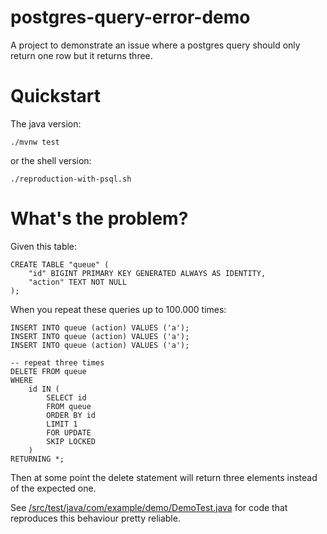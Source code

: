 # postgres-query-error-demo

A project to demonstrate an issue where a postgres query should
only return one row but it returns three.

# Quickstart

The java version:

`./mvnw test`

or the shell version:

`./reproduction-with-psql.sh`

# What's the problem?

Given this table:

```
CREATE TABLE "queue" (
	"id" BIGINT PRIMARY KEY GENERATED ALWAYS AS IDENTITY,
	"action" TEXT NOT NULL
);
```

When you repeat these queries up to 100.000 times:

```
INSERT INTO queue (action) VALUES ('a');
INSERT INTO queue (action) VALUES ('a');
INSERT INTO queue (action) VALUES ('a');

-- repeat three times
DELETE FROM queue
WHERE
	id IN (
		SELECT id
		FROM queue
		ORDER BY id
		LIMIT 1
		FOR UPDATE
		SKIP LOCKED
	)
RETURNING *;
```

Then at some point the delete statement will return three
elements instead of the expected one.

See
[/src/test/java/com/example/demo/DemoTest.java](https://github.com/ArloL/postgres-query-error-demo/blob/main/src/test/java/com/example/demo/DemoTest.java)
for code that reproduces this behaviour pretty reliable.
